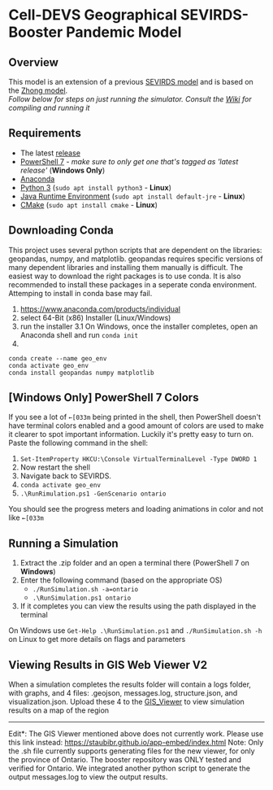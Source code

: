 Cell-DEVS Geographical SEVIRDS-Booster Pandemic Model
===
Overview
----
This model is an extension of a previous [SEVIRDS model](https://github.com/muhammadbsalman/Geography-Based-SEIRDS-Vaccine-Booster-SYSC5104) and
is based on the [Zhong model](https://www.ncbi.nlm.nih.gov/pmc/articles/PMC7088542/pdf/11430_2009_Article_44.pdf).
<br>_Follow below for steps on just running the simulator. Consult the [Wiki](https://github.com/SimulationEverywhere-Models/Geography-Based-SEIRDS-Vaccinated/wiki) for compiling and running it_

Requirements
---
* The latest [release](https://github.com/muhammadbsalman/Geography-Based-SEIRDS-Vaccine-Booster-SYSC5104)
* [PowerShell 7](https://github.com/PowerShell/PowerShell/releases) - _make sure to only get one that's tagged as 'latest release'_ (**Windows Only**)  
* [Anaconda](#downloading-conda)
* [Python 3](https://www.python.org/downloads/) (`sudo apt install python3` - **Linux**)
* [Java Runtime Environment](https://www.oracle.com/java/technologies/javase-downloads.html) (`sudo apt install default-jre` - **Linux**)
* [CMake](https://cmake.org/download/) (`sudo apt install cmake` - **Linux**)

Downloading Conda
---
This project uses several python scripts that are dependent on the libraries: geopandas, numpy, and matplotlib. geopandas requires specific versions of many dependent libraries and installing them manually is difficult. The easiest way to download the right packages is to use conda. It is also recommended to install these packages in a seperate conda environment. Attemping to install in conda base may fail.
1. https://www.anaconda.com/products/individual
2. select 64-Bit (x86) Installer (Linux/Windows)
3. run the installer
   3.1 On Windows, once the installer completes, open an Anaconda shell and run `conda init`
4.
~~~ 
conda create --name geo_env
conda activate geo_env
conda install geopandas numpy matplotlib
~~~

[Windows Only] PowerShell 7 Colors
---
If you see a lot of `←[033m` being printed in the shell, then PowerShell doesn't have terminal colors enabled and a good amount of colors are used to make it clearer to spot important information. Luckily it's pretty easy to turn on. Paste the following command in the shell:
1. ```Set-ItemProperty HKCU:\Console VirtualTerminalLevel -Type DWORD 1```
2. Now restart the shell
3. Navigate back to SEVIRDS.
4. `conda activate geo_env`
5. `.\RunRimulation.ps1 -GenScenario ontario`

You should see the progress meters and loading animations in color and not like `←[033m`

Running a Simulation
----
1. Extract the .zip folder and an open a terminal there (PowerShell 7 on **Windows**)
3. Enter the following command (based on the appropriate OS)
   * `./RunSimulation.sh -a=ontario`
   * `.\RunSimulation.ps1 ontario`
4. If it completes you can view the results using the path displayed in the terminal
  
On Windows use `Get-Help .\RunSimulation.ps1` and `./RunSimulation.sh -h` on Linux to get more details on flags and parameters

Viewing Results in GIS Web Viewer V2
---
When a simulation completes the results folder will contain a logs folder, with graphs, and 4 files: .geojson, messages.log, structure.json, and visualization.json. Upload these 4 to the  [GIS_Viewer](http://206.12.94.204:8080/arslab-web/1.3/app-gis-v2/index.html) to view simulation results on a map of the region

---
Edit*: The GIS Viewer mentioned above does not currently work. Please use this link instead: https://staubibr.github.io/app-embed/index.html
Note: Only the .sh file currently supports generating files for the new viewer, for only the province of Ontario.
The booster repository was ONLY tested and verified for Ontario.
We integrated another python script to generate the output messages.log to view the output results.

